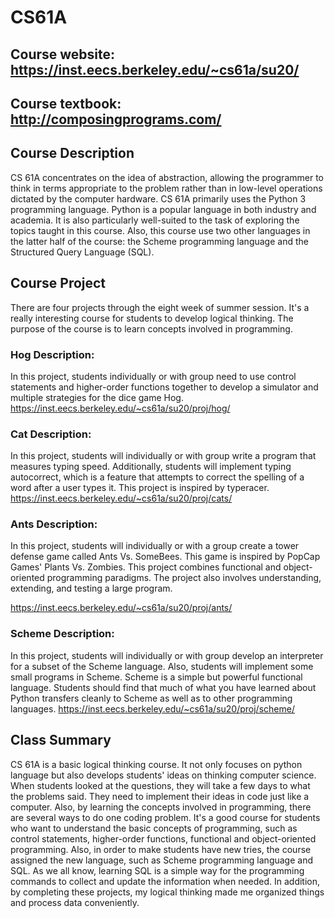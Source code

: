 # CS61A
## Course website: https://inst.eecs.berkeley.edu/~cs61a/su20/
## Course textbook: http://composingprograms.com/
## Course Description
CS 61A concentrates on the idea of abstraction, allowing the programmer to think in terms appropriate to the problem rather than in low-level operations dictated by the computer hardware. CS 61A primarily uses the Python 3 programming language. Python is a popular language in both industry and academia. It is also particularly well-suited to the task of exploring the topics taught in this course. Also, this course use two other languages in the latter half of the course: the Scheme programming language and the Structured Query Language (SQL).

## Course Project
There are four projects through the eight week of summer session. It's a really interesting course for students to develop logical thinking. The purpose of the course is to learn concepts involved in programming.

### Hog Description:
In this project, students  individually or with group need to use control statements and higher-order functions together to develop a simulator and multiple strategies for the dice game Hog. 
https://inst.eecs.berkeley.edu/~cs61a/su20/proj/hog/

### Cat Description:
In this project, students will  individually or with group write a program that measures typing speed. Additionally, students will implement typing autocorrect, which is a feature that attempts to correct the spelling of a word after a user types it. This project is inspired by typeracer.
https://inst.eecs.berkeley.edu/~cs61a/su20/proj/cats/

### Ants Description:
In this project, students will individually or with a group create a tower defense game called Ants Vs. SomeBees. This game is inspired by PopCap Games' Plants Vs. Zombies.
This project combines functional and object-oriented programming paradigms. The project also involves understanding, extending, and testing a large program.

https://inst.eecs.berkeley.edu/~cs61a/su20/proj/ants/

### Scheme Description:
In this project, students will individually or with group develop an interpreter for a subset of the Scheme language. Also, students will implement some small programs in Scheme. Scheme is a simple but powerful functional language. Students should find that much of what you have learned about Python transfers cleanly to Scheme as well as to other programming languages.
https://inst.eecs.berkeley.edu/~cs61a/su20/proj/scheme/

## Class Summary
CS 61A is a basic logical thinking course. It not only focuses on python language but also develops students' ideas on thinking computer science. When students looked at the questions, they will take a few days to what the problems said. They need to implement their ideas in code just like a computer. Also, by learning the concepts involved in programming, there are several ways to do one coding problem. It's a good course for students who want to understand the basic concepts of programming, such as control statements, higher-order functions, functional and object-oriented programming. Also, in order to make students have new tries, the course assigned the new language, such as Scheme programming language and SQL. As we all know, learning SQL is a simple way for the programming commands to collect and update the information when needed. In addition, by completing these projects, my logical thinking made me organized things and process data conveniently.
